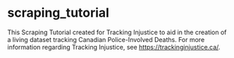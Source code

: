 # scraping_tutorial
This Scraping Tutorial created for Tracking Injustice to aid in the creation of a living dataset tracking Canadian Police-Involved Deaths. For more information regarding Tracking Injustice, see https://trackinginjustice.ca/.
